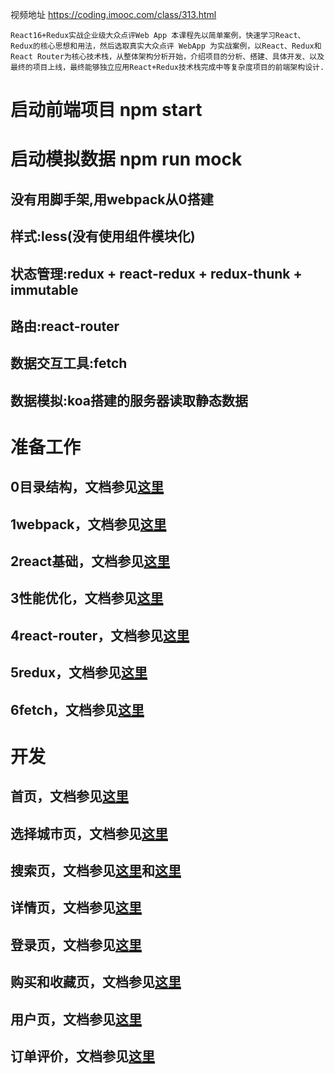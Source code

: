 视频地址 https://coding.imooc.com/class/313.html

`React16+Redux实战企业级大众点评Web App
本课程先以简单案例，快速学习React、Redux的核心思想和用法，然后选取真实大众点评 WebApp 为实战案例，以React、Redux和React Router为核心技术栈，从整体架构分析开始，介绍项目的分析、搭建、具体开发、以及最终的项目上线，最终能够独立应用React+Redux技术栈完成中等复杂度项目的前端架构设计.`

# 启动前端项目 npm start
# 启动模拟数据 npm run mock

## 没有用脚手架,用webpack从0搭建
## 样式:less(没有使用组件模块化)
## 状态管理:redux + react-redux + redux-thunk + immutable
## 路由:react-router
## 数据交互工具:fetch
## 数据模拟:koa搭建的服务器读取静态数据

# 准备工作
## 0目录结构，文档参见[这里](./docs/0目录结构.md)
## 1webpack，文档参见[这里](./docs/1webpack.md)
## 2react基础，文档参见[这里](./docs/2react.md)
## 3性能优化，文档参见[这里](./docs/3性能优化.md)
## 4react-router，文档参见[这里](./docs/4react-router.md)
## 5redux，文档参见[这里](./docs/5redux.md)
## 6fetch，文档参见[这里](./docs/6fetch.md)

# 开发
## 首页，文档参见[这里](./docs/home.md)
## 选择城市页，文档参见[这里](./docs/city.md)
## 搜索页，文档参见[这里](./docs/search1.md)和[这里](./docs/search2.md)
## 详情页，文档参见[这里](./docs/detail.md)
## 登录页，文档参见[这里](./docs/login.md)
## 购买和收藏页，文档参见[这里](./docs/buy.md)
## 用户页，文档参见[这里](./docs/user.md)
## 订单评价，文档参见[这里](./docs/README.md)